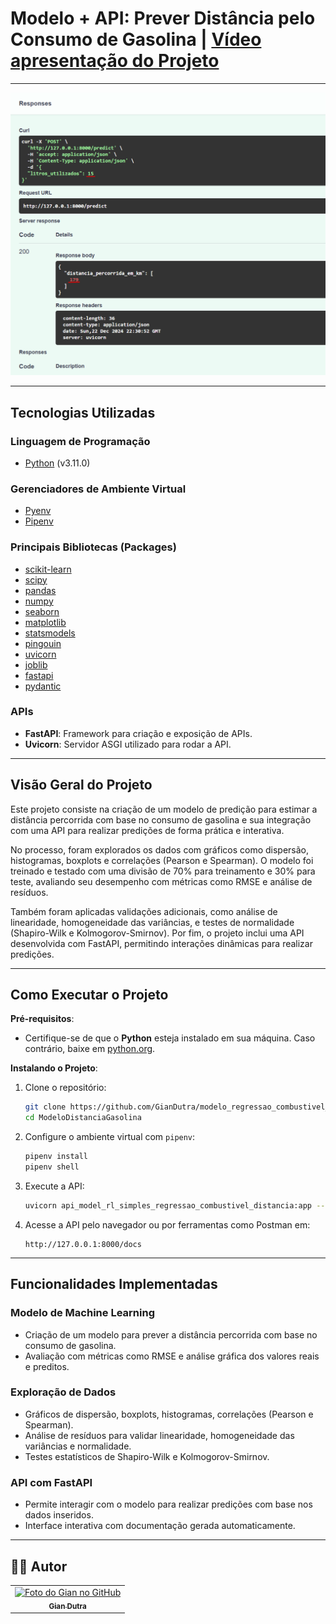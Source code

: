# Modelo + API: Prever Distância pelo Consumo de Gasolina | [Vídeo apresentação do Projeto](https://www.youtube.com/watch?v=scEeK9juXOQ) 

---

<img src="./.github/regressao_linear.png" alt="modelo_regressao_combustivel_distancia" title="Modelo de Regressão Combustível Distância">

---

## Tecnologias Utilizadas

### Linguagem de Programação

- [Python](https://www.python.org/) (v3.11.0)

### Gerenciadores de Ambiente Virtual

- [Pyenv](https://github.com/pyenv/pyenv)
- [Pipenv](https://pipenv.pypa.io/en/latest/)

### Principais Bibliotecas (Packages)

- [scikit-learn](https://scikit-learn.org/stable/)
- [scipy](https://scipy.org/)
- [pandas](https://pandas.pydata.org/)
- [numpy](https://numpy.org/)
- [seaborn](https://seaborn.pydata.org/)
- [matplotlib](https://matplotlib.org/)
- [statsmodels](https://www.statsmodels.org/stable/index.html)
- [pingouin](https://pingouin-stats.org/)
- [uvicorn](https://www.uvicorn.org/)
- [joblib](https://joblib.readthedocs.io/en/latest/)
- [fastapi](https://fastapi.tiangolo.com/)
- [pydantic](https://docs.pydantic.dev/)

### APIs

- **FastAPI**: Framework para criação e exposição de APIs.
- **Uvicorn**: Servidor ASGI utilizado para rodar a API.

---

## Visão Geral do Projeto

Este projeto consiste na criação de um modelo de predição para estimar a distância percorrida com base no consumo de gasolina e sua integração com uma API para realizar predições de forma prática e interativa.

No processo, foram explorados os dados com gráficos como dispersão, histogramas, boxplots e correlações (Pearson e Spearman). O modelo foi treinado e testado com uma divisão de 70% para treinamento e 30% para teste, avaliando seu desempenho com métricas como RMSE e análise de resíduos.

Também foram aplicadas validações adicionais, como análise de linearidade, homogeneidade das variâncias, e testes de normalidade (Shapiro-Wilk e Kolmogorov-Smirnov). Por fim, o projeto inclui uma API desenvolvida com FastAPI, permitindo interações dinâmicas para realizar predições.

---

## Como Executar o Projeto

**Pré-requisitos**:
- Certifique-se de que o **Python** esteja instalado em sua máquina. Caso contrário, baixe em [python.org](https://www.python.org/downloads/).

**Instalando o Projeto**:

1. Clone o repositório:
    ```bash
    git clone https://github.com/GianDutra/modelo_regressao_combustivel_distancia.git
    cd ModeloDistanciaGasolina
    ```

2. Configure o ambiente virtual com `pipenv`:
    ```bash
    pipenv install
    pipenv shell
    ```

3. Execute a API:
    ```bash
    uvicorn api_model_rl_simples_regressao_combustivel_distancia:app --reload
    ```

4. Acesse a API pelo navegador ou por ferramentas como Postman em:
    ```
    http://127.0.0.1:8000/docs
    ```

---

## Funcionalidades Implementadas

### Modelo de Machine Learning
- Criação de um modelo para prever a distância percorrida com base no consumo de gasolina.
- Avaliação com métricas como RMSE e análise gráfica dos valores reais e preditos.

### Exploração de Dados
- Gráficos de dispersão, boxplots, histogramas, correlações (Pearson e Spearman).
- Análise de resíduos para validar linearidade, homogeneidade das variâncias e normalidade.
- Testes estatísticos de Shapiro-Wilk e Kolmogorov-Smirnov.

### API com FastAPI
- Permite interagir com o modelo para realizar predições com base nos dados inseridos.
- Interface interativa com documentação gerada automaticamente.

---

## 👨‍💼 Autor

<table>
  <tr>
    <td align="center">
      <a href="#">
        <img src="https://github.com/GianDutra.png" width="100px;" alt="Foto do Gian no GitHub"/><br>
        <sub>
          <b>Gian Dutra</b>
        </sub>
      </a>
    </td>
  </tr>
</table>
